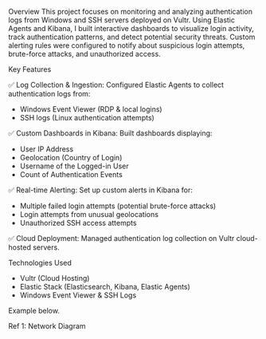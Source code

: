 Overview
This project focuses on monitoring and analyzing authentication logs from Windows and SSH servers deployed on Vultr. Using Elastic Agents and Kibana, I built interactive dashboards to visualize login activity, track authentication patterns, and detect potential security threats. Custom alerting rules were configured to notify about suspicious login attempts, brute-force attacks, and unauthorized access.

Key Features

✅ Log Collection & Ingestion: Configured Elastic Agents to collect authentication logs from:
* Windows Event Viewer (RDP & local logins)
* SSH logs (Linux authentication attempts)

✅ Custom Dashboards in Kibana: Built dashboards displaying:
* User IP Address
* Geolocation (Country of Login)
* Username of the Logged-in User
* Count of Authentication Events

✅ Real-time Alerting: Set up custom alerts in Kibana for:
* Multiple failed login attempts (potential brute-force attacks)
* Login attempts from unusual geolocations
* Unauthorized SSH access attempts

✅ Cloud Deployment: Managed authentication log collection on Vultr cloud-hosted servers.

Technologies Used
* Vultr (Cloud Hosting)
* Elastic Stack (Elasticsearch, Kibana, Elastic Agents)
* Windows Event Viewer & SSH Logs

Example below.

Ref 1: Network Diagram
